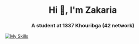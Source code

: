 <h1 align="center">Hi 👋,  I'm Zakaria</h1>
<h3 align="center">A student at 1337 Khouribga (42 network)</h3>

<!--<h3 align="left">Languages and Tools:</h3>
<!-- <p align="left"> <a href="https://www.cprogramming.com/" target="_blank" rel="noreferrer"> <img src="https://raw.githubusercontent.com/devicons/devicon/master/icons/c/c-original.svg" alt="c" width="40" height="40"/> </a> <a href="https://git-scm.com/" target="_blank" rel="noreferrer"> <img src="https://www.vectorlogo.zone/logos/git-scm/git-scm-icon.svg" alt="git" width="40" height="40"/> </a> <a href="https://www.linux.org/" target="_blank" rel="noreferrer"> <img src="https://raw.githubusercontent.com/devicons/devicon/master/icons/linux/linux-original.svg" alt="linux" width="40" height="40"/> </a> <a href="https://www.photoshop.com/en" target="_blank" rel="noreferrer"> <img src="https://raw.githubusercontent.com/devicons/devicon/master/icons/photoshop/photoshop-line.svg" alt="photoshop" width="40" height="40"/> </a>  -->

[![My Skills](https://skillicons.dev/icons?i=c,cpp,java,js,ts,py,html,css,bash,django,react,nextjs,p5js,tailwind,cmake,docker,git,github,nginx,nodejs,npm,pnpm,postman,unity,unreal,wordpress,postgres,linux,ubuntu,windows,vim,vscode)](skillicons.dev)



